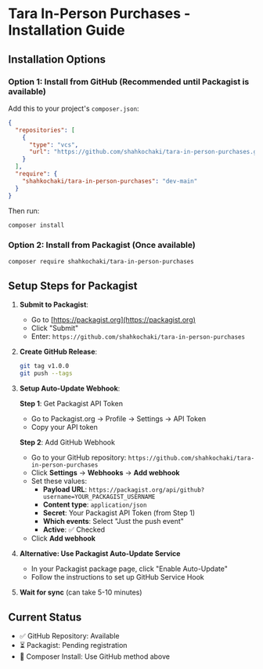 # Tara In-Person Purchases - Installation Guide

## Installation Options

### Option 1: Install from GitHub (Recommended until Packagist is available)

Add this to your project's `composer.json`:

```json
{
  "repositories": [
    {
      "type": "vcs",
      "url": "https://github.com/shahkochaki/tara-in-person-purchases.git"
    }
  ],
  "require": {
    "shahkochaki/tara-in-person-purchases": "dev-main"
  }
}
```

Then run:

```bash
composer install
```

### Option 2: Install from Packagist (Once available)

```bash
composer require shahkochaki/tara-in-person-purchases
```

## Setup Steps for Packagist

1. **Submit to Packagist**:

   - Go to [https://packagist.org](https://packagist.org)
   - Click "Submit"
   - Enter: `https://github.com/shahkochaki/tara-in-person-purchases`

2. **Create GitHub Release**:

   ```bash
   git tag v1.0.0
   git push --tags
   ```

3. **Setup Auto-Update Webhook**:

   **Step 1**: Get Packagist API Token

   - Go to Packagist.org → Profile → Settings → API Token
   - Copy your API token

   **Step 2**: Add GitHub Webhook

   - Go to your GitHub repository: `https://github.com/shahkochaki/tara-in-person-purchases`
   - Click **Settings** → **Webhooks** → **Add webhook**
   - Set these values:
     - **Payload URL**: `https://packagist.org/api/github?username=YOUR_PACKAGIST_USERNAME`
     - **Content type**: `application/json`
     - **Secret**: Your Packagist API Token (from Step 1)
     - **Which events**: Select "Just the push event"
     - **Active**: ✅ Checked
   - Click **Add webhook**

4. **Alternative: Use Packagist Auto-Update Service**

   - In your Packagist package page, click "Enable Auto-Update"
   - Follow the instructions to set up GitHub Service Hook

5. **Wait for sync** (can take 5-10 minutes)

## Current Status

- ✅ GitHub Repository: Available
- ⏳ Packagist: Pending registration
- 🔄 Composer Install: Use GitHub method above
